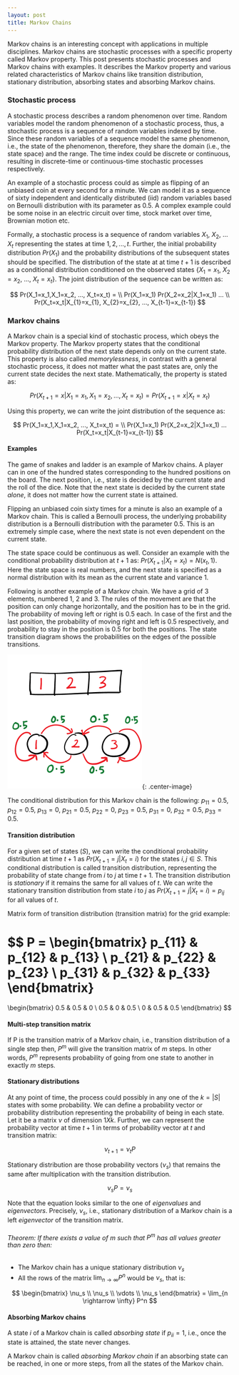 ```yaml
---
layout: post
title: Markov Chains
---
```

Markov chains is an interesting concept with applications in multiple disciplines.
Markov chains are stochastic processes with a specific property called Markov property.
This post presents stochastic processes and Markov chains with examples. 
It describes the Markov property and various related characteristics of Markov chains
like transition distribution, stationary distribution, 
absorbing states and absorbing Markov chains.

### Stochastic process
A stochastic process describes a random phenomenon over time.
Random variables model the random phenomenon of a stochastic process, 
thus, a stochastic process is a sequence of random variables indexed by time.
Since these random variables of a sequence model the same phenomenon, i.e., the state of
the phenomenon, therefore,
they share the domain (i.e., the state space) and the range.
The time index could be discrete or continuous, resulting in discrete-time
or continuous-time stochastic processes respectively.

An example of a stochastic process could as simple as flipping of 
an unbiased coin at every second for a minute.
We can model it as a sequence of sixty independent and identically distributed (iid) random variables
based on Bernoulli distribution with its parameter as 0.5.
A complex example could be some noise in an electric circuit over time, 
stock market over time, Brownian motion etc.

Formally, a stochastic process is a sequence of random variables 
$X_1$, $X_2$, ... $X_t$ representing the states at time $1, 2, ..., t$.
Further, the initial probability distribution $Pr(X_1)$ and
the probability distributions of the subsequent states should be specified.
The distribution of the state at at time $t+1$ is described as 
a conditional distribution conditioned on the observed states {$X_1 = x_1$, $X_2 = x_2$, ..., $X_t = x_t$}.
The joint distribution of the sequence can be written as:

$$
Pr(X_1=x_1,X_1=x_2, ..., X_t=x_t) = \\
Pr(X_1=x_1) Pr(X_2=x_2|X_1=x_1) ... \\
Pr(X_t=x_t|X_{1}=x_{1}, X_{2}=x_{2}, ..., X_{t-1}=x_{t-1})
$$


### Markov chains
A Markov chain is a special kind of stochastic process, which obeys the Markov property. 
The Markov property states that the conditional probability distribution 
of the next state depends only on the current state.
This property is also called *memorylessness*, in contrast with a general stochastic process, it does not
matter what the past states are, only the current state decides the next state.
Mathematically, the property is stated as:

$$
Pr(X_{t+1}=x|X_1=x_1,X_1=x_2, ..., X_t=x_t) = Pr(X_{t+1}=x|X_t=x_t)
$$

Using this property, we can write the joint distribution of the sequence as:

$$
Pr(X_1=x_1,X_1=x_2, ..., X_t=x_t) = \\
Pr(X_1=x_1) Pr(X_2=x_2|X_1=x_1) ... Pr(X_t=x_t|X_{t-1}=x_{t-1})
$$

#### Examples
The game of snakes and ladder is an example of Markov chains. 
A player can in one of the hundred states corresponding to the hundred positions on the board.
The next position, i.e., state is decided by the current state and the roll of the dice.
Note that the next state is decided by the current state *alone*,
it does not matter how the current state is attained.

Flipping an unbiased coin sixty times for a minute is also an example of a Markov chain. 
This is called a Bernoulli process, the underlying probability distribution 
is a Bernoulli distribution with the parameter 0.5.
This is an extremely simple case, where the next state
is not even dependent on the current state.

The state space could be continuous as well. 
Consider an example with the conditional probability distribution at $t+1$ as:
$Pr(X_{t+1} | X_t = x_t) = N(x_t, 1)$. 
Here the state space is real numbers, 
and the next state is specified as a normal distribution 
with its mean as the current state and variance 1.

Following is another example of a Markov chain. We have a grid of 3 elements, numbered 1, 2 and 3.
The rules of the movement are that the position can only change horizontally, and the position has to be in the grid.
The probability of moving left or right is 0.5 each. In case of the first and the last position,
the probability of moving right and left is 0.5 respectively, and probability to stay in the
position is 0.5 for both the positions.
The state transition diagram shows the probabilities on the edges of the possible transitions.

![](/assets/markov-chains-grid-ex.png){: .center-image}

The conditional distribution for this Markov chain is the following:
$p_{11} = 0.5$, $p_{12} = 0.5$, $p_{13} = 0$,
$p_{21} = 0.5$, $p_{22} = 0$, $p_{23} = 0.5$,
$p_{31} = 0$, $p_{32} = 0.5$, $p_{33} = 0.5$.

#### Transition distribution
For a given set of states ($S$), we can write the conditional probability distribution at time $t+1$ as
$Pr(X_{t+1}=j|X_t=i)$ for the states $i, j \in S$.
This conditional distribution is called transition distribution, representing the probability of
state change from $i$ to $j$ at time $t+1$.
The transition distribution is *stationary* if it remains the same for all values of $t$.
We can write the stationary transition distribution from state $i$ to $j$ as 
$Pr(X_{t+1}=j|X_t=i) = p_{ij}$ for all values of $t$.

Matrix form of transition distribution (transition matrix) for the grid example:

$$
P = 
\begin{bmatrix}
p_{11} & p_{12} & p_{13} \\
p_{21} & p_{22} & p_{23} \\
p_{31} & p_{32} & p_{33}
\end{bmatrix}
=
\begin{bmatrix} 
0.5 & 0.5 & 0 \\
0.5 & 0 & 0.5 \\
0 & 0.5 & 0.5 
\end{bmatrix}
$$

#### Multi-step transition matrix
If P is the transition matrix of a Markov chain, i.e., transition distribution of a single step then,
$P^m$ will give the transition matrix of $m$ steps. In other words, $P^m$ represents probability of
going from one state to another in exactly $m$ steps.

#### Stationary distributions
At any point of time, the process could possibly in any one of the $k = |S|$ states with some probability.
We can define a probability vector or probability distribution 
representing the probability of being in each state. Let it be a matrix $\nu$ of dimension $1 X k$.
Further, we can represent the probability vector at time $t+1$ in terms of probability vector at $t$
and transition matrix:

$$
\nu_{t+1} = \nu_t P
$$

Stationary distribution are those probability vectors ($\nu_s$) that remains the same after multiplication with 
the transition distribution.

$$
\nu_s P = \nu_s
$$

Note that the equation looks similar to the one of *eigenvalues* and *eigenvectors*.
Precisely, $\nu_s$, i.e., stationary distribution of a Markov chain is a left *eigenvector* of
the transition matrix.

###### Theorem: If there exists a value of $m$ such that $P^m$ has all values greater than zero then:

* The Markov chain has a unique stationary distribution $\nu_s$
* All the rows of the matrix $\lim_{n \rightarrow \infty} P^n$ would be $\nu_s$, that is:

$$ 
\begin{bmatrix} 
\nu_s \\ 
\nu_s \\ 
\vdots \\
\nu_s 
\end{bmatrix} = \lim_{n \rightarrow \infty} P^n
$$

#### Absorbing Markov chains

A state $i$ of a Markov chain is called *absorbing state* if $p_{ii} = 1$, i.e., once the state is
attained, the state never changes.

A Markov chain is called *absorbing Markov chain* if an absorbing state can be reached, 
in one or more steps, from all the states of the Markov chain.

